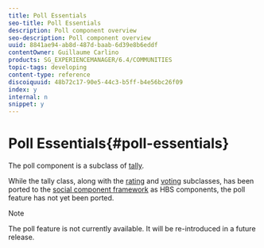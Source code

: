 ```yaml
---
title: Poll Essentials
seo-title: Poll Essentials
description: Poll component overview
seo-description: Poll component overview
uuid: 8841ae94-ab8d-487d-baab-6d39e8b6eddf
contentOwner: Guillaume Carlino
products: SG_EXPERIENCEMANAGER/6.4/COMMUNITIES
topic-tags: developing
content-type: reference
discoiquuid: 48b72c17-90e5-44c3-b5ff-b4e56bc26f09
index: y
internal: n
snippet: y
---
```


# Poll Essentials{#poll-essentials}

The poll component is a subclass of [tally](../../communities/using/tally.md).

While the tally class, along with the [rating](../../communities/using/rating-basics.md) and [voting](../../communities/using/essentials-voting.md) subclasses, has been ported to the [social component framework](../../communities/using/scf.md) as HBS components, the poll feature has not yet been ported.

>[!NOTE]
>
>The poll feature is not currently available. It will be re-introduced in a future release.

